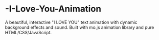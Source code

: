 # -I-Love-You-Animation
A beautiful, interactive "I LOVE YOU" text animation with dynamic background effects and sound. Built with mo.js animation library and pure HTML/CSS/JavaScript.
